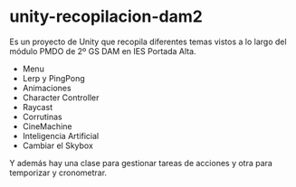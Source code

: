 # unity-recopilacion-dam2

Es un proyecto de Unity que recopila diferentes temas vistos a lo largo del módulo PMDO de 2º GS DAM en IES Portada Alta.

- Menu
- Lerp y PingPong
- Animaciones
- Character Controller
- Raycast
- Corrutinas
- CineMachine
- Inteligencia Artificial
- Cambiar el Skybox

Y además hay una clase para gestionar tareas de acciones y otra para temporizar y cronometrar.
